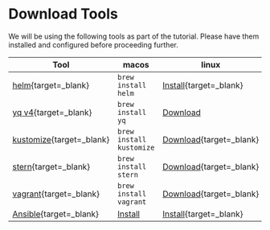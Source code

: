 # Download Tools

We will be using the following tools as part of the tutorial. Please have them installed and configured before
proceeding further.

| Tool      | macos                          | linux | windows|
| ----------- | ----------- |  ----------- | ----------- |
|[helm](https://helm.sh){target=_blank}| `brew install helm`|[Install](https://helm.sh/docs/intro/install/){target=_blank}|`choco install kubernetes-helm`
|[yq v4](https://github.com/mikefarah/yq){target=_blank}|`brew install yq`|[Download](https://github.com/solo-io/gloo/releases/download/v1.8.10/glooctl-linux-amd64)|[Download](https://github.com/solo-io/gloo/releases/download/v1.8.10/glooctl-windows-amd64.exe)|[kubectl](https://kubectl.docs.kubernetes.io){target=_blank}|`brew install kubectl`|[Download](https://kubectl.docs.kubernetes.io/installation/kubectl/binaries/){target=_blank}|`choco install kubernetes-cli`
|[kustomize](https://kubectl.docs.kubernetes.io/installation/kustomize/){target=_blank}|`brew install kustomize`|[Download](https://kubectl.docs.kubernetes.io/installation/kustomize/binaries/){target=_blank}|`choco install kustomize`
|[stern](https://github.com/wercker/stern){target=_blank}|`brew install stern`|[Download](https://github.com/wercker/stern/releases/download/1.11.0/stern_linux_amd64){target=_blank}|[Download](https://github.com/wercker/stern/releases/download/1.11.0/stern_windows_amd64.exe){target=_blank}
|[vagrant](https://www.vagrantup.com/downloads){target=_blank}|`brew install vagrant`|[Download](https://www.vagrantup.com/downloads){target=_blank}|[Download](https://www.vagrantup.com/downloads){target=_blank}
|[Ansible](https://github.com/ansible/ansible){target=_blank}|[Install](https://docs.ansible.com/ansible/latest/installation_guide/intro_installation.html#installing-ansible-on-macos)|[Install](https://docs.ansible.com/ansible/latest/installation_guide/intro_installation.html#installing-ansible-on-specific-operating-systems){target=_blank}|N.A
